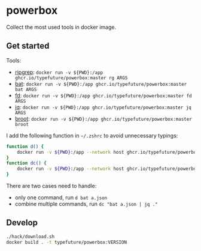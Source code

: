 # powerbox

Collect the most used tools in docker image.

## Get started

Tools:

- [ripgrep](https://github.com/BurntSushi/ripgrep): `docker run -v ${PWD}:/app ghcr.io/typefuture/powerbox:master rg ARGS`
- [bat](https://github.com/sharkdp/bat): `docker run -v ${PWD}:/app ghcr.io/typefuture/powerbox:master bat ARGS`
- [fd](https://github.com/sharkdp/fd): `docker run -v ${PWD}:/app ghcr.io/typefuture/powerbox:master fd ARGS`
- [jq](https://github.com/stedolan/jq): `docker run -v ${PWD}:/app ghcr.io/typefuture/powerbox:master jq ARGS`
- [broot](https://github.com/Canop/broot): `docker run -v ${PWD}:/app ghcr.io/typefuture/powerbox:master broot`

I add the following function in `~/.zshrc` to avoid unnecessary typings:

```sh
function d() {
    docker run -v ${PWD}:/app --network host ghcr.io/typefuture/powerbox:master $@
}
function dc() {
    docker run -v ${PWD}:/app --network host ghcr.io/typefuture/powerbox:master -c "$@"
}
```

There are two cases need to handle:

- only one command, run `d bat a.json`
- combine multiple commands, run `dc "bat a.json | jq ."`

## Develop

```sh
./hack/download.sh
docker build . -t typefuture/powerbox:VERSION
```
